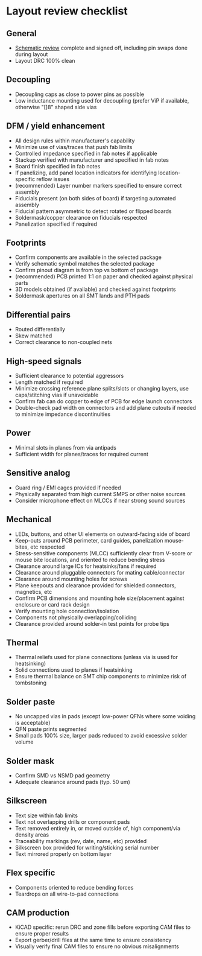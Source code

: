 # Layout review checklist

## General

* [Schematic review](schematic-checklist.md) complete and signed off, including pin swaps done during layout
* Layout DRC 100% clean

## Decoupling

* Decoupling caps as close to power pins as possible
* Low inductance mounting used for decoupling (prefer ViP if available, otherwise "[]8" shaped side vias

## DFM / yield enhancement

* All design rules within manufacturer's capability
* Minimize use of vias/traces that push fab limits
* Controlled impedance specified in fab notes if applicable
* Stackup verified with manufacturer and specified in fab notes
* Board finish specified in fab notes
* If panelizing, add panel location indicators for identifying location-specific reflow issues
* (recommended) Layer number markers specified to ensure correct assembly
* Fiducials present (on both sides of board) if targeting automated assembly
* Fiducial pattern asymmetric to detect rotated or flipped boards
* Soldermask/copper clearance on fiducials respected
* Panelization specified if required

## Footprints

* Confirm components are available in the selected package
* Verify schematic symbol matches the selected package
* Confirm pinout diagram is from top vs bottom of package
* (recommended) PCB printed 1:1 on paper and checked against physical parts
* 3D models obtained (if available) and checked against footprints
* Soldermask apertures on all SMT lands and PTH pads

## Differential pairs
* Routed differentially
* Skew matched
* Correct clearance to non-coupled nets

## High-speed signals

* Sufficient clearance to potential aggressors
* Length matched if required
* Minimize crossing reference plane splits/slots or changing layers, use caps/stitching vias if unavoidable
* Confirm fab can do copper to edge of PCB for edge launch connectors
* Double-check pad width on connectors and add plane cutouts if needed to minimize impedance discontinuities

## Power
* Minimal slots in planes from via antipads
* Sufficient width for planes/traces for required current

## Sensitive analog
* Guard ring / EMI cages provided if needed
* Physically separated from high current SMPS or other noise sources
* Consider microphone effect on MLCCs if near strong sound sources

## Mechanical
* LEDs, buttons, and other UI elements on outward-facing side of board
* Keep-outs around PCB perimeter, card guides, panelization mouse-bites, etc respected
* Stress-sensitive components (MLCC) sufficiently clear from V-score or mouse bite locations, and oriented to reduce
bending stress
* Clearance around large ICs for heatsinks/fans if required
* Clearance around pluggable connectors for mating cable/connector
* Clearance around mounting holes for screws
* Plane keepouts and clearance provided for shielded connectors, magnetics, etc
* Confirm PCB dimensions and mounting hole size/placement against enclosure or card rack design
* Verify mounting hole connection/isolation
* Components not physically overlapping/colliding
* Clearance provided around solder-in test points for probe tips

## Thermal

* Thermal reliefs used for plane connections (unless via is used for heatsinking)
* Solid connections used to planes if heatsinking
* Ensure thermal balance on SMT chip components to minimize risk of tombstoning

## Solder paste

* No uncapped vias in pads (except low-power QFNs where some voiding is acceptable)
* QFN paste prints segmented
* Small pads 100% size, larger pads reduced to avoid excessive solder volume

## Solder mask

* Confirm SMD vs NSMD pad geometry
* Adequate clearance around pads (typ. 50 um)

## Silkscreen

* Text size within fab limits
* Text not overlapping drills or component pads
* Text removed entirely in, or moved outside of, high component/via density areas
* Traceability markings (rev, date, name, etc) provided
* Silkscreen box provided for writing/sticking serial number
* Text mirrored properly on bottom layer

## Flex specific
* Components oriented to reduce bending forces
* Teardrops on all wire-to-pad connections

## CAM production
* KiCAD specific: rerun DRC and zone fills before exporting CAM files to ensure proper results
* Export gerber/drill files at the same time to ensure consistency
* Visually verify final CAM files to ensure no obvious misalignments
